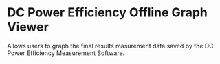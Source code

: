 # DC Power Efficiency Offline Graph Viewer
 Allows users to graph the final results masurement data saved by the DC Power Efficiency Measurement Software.
